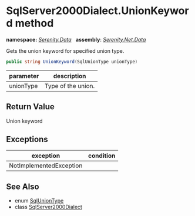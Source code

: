 # SqlServer2000Dialect.UnionKeyword method
**namespace:** *[Serenity.Data](../../README.md#serenity.data-namespace)*   **assembly**: *[Serenity.Net.Data](../../README.md)*

Gets the union keyword for specified union type.

```csharp
public string UnionKeyword(SqlUnionType unionType)
```

| parameter | description |
| --- | --- |
| unionType | Type of the union. |

## Return Value

Union keyword

## Exceptions

| exception | condition |
| --- | --- |
| NotImplementedException |  |

## See Also

* enum [SqlUnionType](../SqlUnionType.md)
* class [SqlServer2000Dialect](../SqlServer2000Dialect.md)